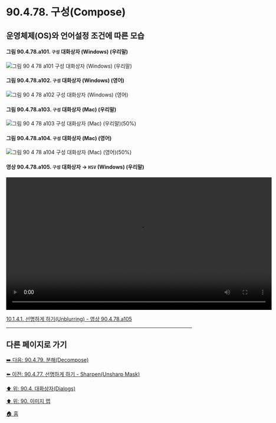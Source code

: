 # 90.4.78. 구성(Compose)
## 운영체제(OS)와 언어설정 조건에 따른 모습
#### 그림 90.4.78.a101. `구성` 대화상자 (Windows) (우리말)
![그림 90 4 78 a101  `구성` 대화상자 (Windows) (우리말)](https://github.com/wonder13662/gimp/assets/15767104/01e35985-22bd-48e7-b439-0f4f880e9fcb)

#### 그림 90.4.78.a102. `구성` 대화상자 (Windows) (영어)
![그림 90 4 78 a102  `구성` 대화상자 (Windows) (영어)](https://github.com/wonder13662/gimp/assets/15767104/d7ea1e58-d16e-4159-be7e-f91a986ef44d)

#### 그림 90.4.78.a103. `구성` 대화상자 (Mac) (우리말)
![그림 90 4 78 a103  `구성` 대화상자 (Mac) (우리말)(50%)](https://github.com/wonder13662/gimp/assets/15767104/d939ad88-a151-4afe-9115-3ffb345a3989)

#### 그림 90.4.78.a104. `구성` 대화상자 (Mac) (영어)
![그림 90 4 78 a104  `구성` 대화상자 (Mac) (영어)(50%)](https://github.com/wonder13662/gimp/assets/15767104/2b5dcb2d-dfd5-4fd7-9842-9b05024b40e8)

#### 영상 90.4.78.a105. `구성` 대화상자 → `HSV` (Windows) (우리말)
<video controls="controls" width="720" src="https://github.com/wonder13662/gimp/assets/15767104/43016a08-52b6-46ef-853b-4989f8e7ab40"></video>

[10.1.4.1. 선명하게 하기(Unblurring) - 영상 90.4.78.a105]()

***

## 다른 페이지로 가기

[➡️ 다음: 90.4.79. 분해(Decompose)](./90-04-79-decompose.md)

[⬅️ 이전: 90.4.77. 선명하게 하기 - Sharpen(Unsharp Mask)](./90-04-77-sharpen_unsharp_mask.md)

[⬆️ 위: 90.4. 대화상자(Dialogs)](./90-04-00-dialogs.md)

[⬆️ 위: 90. 이미지 맵](./90-00-image-map.md)

[🏠 홈](./00-home.md)
